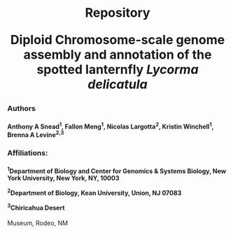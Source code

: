 # <p align="center"> Repository <p> <p align="center">Diploid Chromosome-scale genome assembly and annotation of the spotted lanternfly <i>Lycorma delicatula</i><center></p>
### <p>Authors</p>
#### <p align="left">Anthony A Snead<sup>1</sup>, Fallon Meng<sup>1</sup>, Nicolas Largotta<sup>2</sup>, Kristin Winchell<sup>1</sup>, Brenna A Levine<sup>2,3</sup></sup>

### <p>Affiliations:</p>
#### <p><sup>1</sup>Department of Biology and Center for Genomics & Systems Biology, New York University, New York, NY, 10003</p> <p><sup>2</sup>Department of Biology, Kean University, Union, NJ 07083</p> <p><sup>3</sup>Chiricahua Desert
Museum, Rodeo, NM</p>
